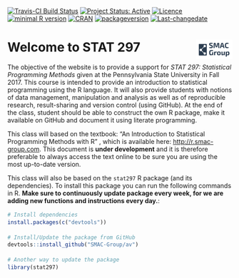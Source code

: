 
<!-- README.md is generated from README.Rmd. Please edit that file -->

[![Travis-CI Build
Status](https://travis-ci.org/SMAC-Group/av.svg?branch=master)](https://travis-ci.org/SMAC-Group/av)
[![Project Status:
Active](http://www.repostatus.org/badges/latest/active.svg)](http://www.repostatus.org/#active)
[![Licence](https://img.shields.io/badge/licence-CC%20BY--NC--SA%204.0-blue.svg)](https://www.gnu.org/licenses/gpl-3.0.en.html)
[![minimal R
version](https://img.shields.io/badge/R%3E%3D-3.4.0-6666ff.svg)](https://cran.r-project.org/)
[![CRAN](http://www.r-pkg.org/badges/version/av)](https://cran.r-project.org/package=av)
[![packageversion](https://img.shields.io/badge/Package%20version-0.1.0-orange.svg?style=flat-square)](commits/develop)
[![Last-changedate](https://img.shields.io/badge/last%20change-2018--05--03-yellowgreen.svg)](/commits/master)

# Welcome to STAT 297 <a href="https://smac-group.com/"><img src="man/figures/logo.png" align="right" style="width: 16%; height: 16%"/></a>

The objective of the website is to provide a support for *STAT 297:
Statistical Programming Methods* given at the Pennsylvania State
University in Fall 2017. This course is intended to provide an
introduction to statistical programming using the R language. It will
also provide students with notions of data management, manipulation and
analysis as well as of reproducible research, result-sharing and version
control (using GitHub). At the end of the class, student should be able
to construct the own R package, make it available on GitHub and document
it using literate programming.

This class will based on the textbook: “An Introduction to Statistical
Programming Methods with R” , which is available here:
<http://r.smac-group.com>. This document is **under development** and it
is therefore preferable to always access the text online to be sure you
are using the most up-to-date version.

This class will also be based on the `stat297` R package (and its
dependencies). To install this package you can run the following
commands in R. **Make sure to continuously update package every week,
for we are adding new functions and instructions every day.**:

``` r
# Install dependencies
install.packages(c("devtools"))

# Install/Update the package from GitHub
devtools::install_github("SMAC-Group/av")

# Another way to update the package
library(stat297)
```
